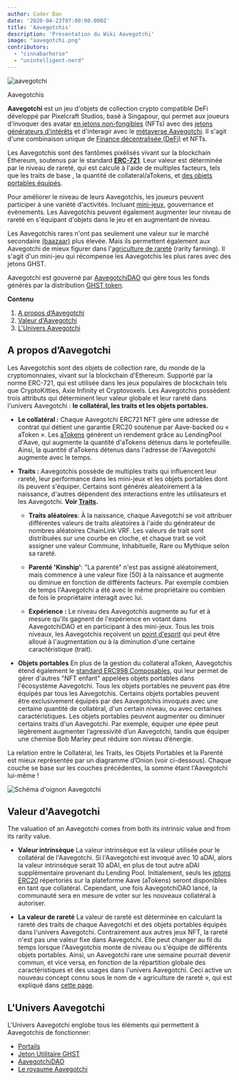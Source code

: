 ```yaml
---
author: Coder Dan
date: '2020-04-23T07:00:00.000Z'
title: 'Aavegotchis'
description: 'Présentation du Wiki Aavegotchi'
image: "aavegotchi.png"
contributors:
  - "cinnabarhorse"
  - "unintelligent-nerd"
---
```


<div class="headerImageContainer">
<img class="headerImage" src="/aavegotchi.png" alt="aavegotchi" />
<p class="headerImageText">Aavegotchis</p>
</div>

**Aavegotchi** est un jeu d'objets de collection crypto compatible DeFi développé par Pixelcraft Studios, basé à Singapour, qui permet aux joueurs d'invoquer des avatar [en jetons non-fongibles](/glossary#non-fungible-token) (NFTs) avec des [jetons générateurs d'intérêts](/spirit-force) et d'interagir avec le [métaverse Aavegotchi](/gotchiverse). Il s'agit d'une combinaison unique de [Finance décentralisée (DeFi)](/glossary#defi-101) et NFTs.

Les Aavegotchis sont des fantômes pixélisés vivant sur la blockchain Ethereum, soutenus par le standard [**ERC-721**](/glossary#erc-721). Leur valeur est déterminée par le niveau de rareté, qui est calculé à l'aide de multiples facteurs, tels que les traits de base [](/traits), la quantité de collateral/aTokens, et [des objets portables équipés](/wearables).

Pour améliorer le niveau de leurs Aavegotchis, les joueurs peuvent participer à une variété d'activités. Incluant [mini-jeux](/minigames), gouvernance et évènements. Les Aavegotchis peuvent également augmenter leur niveau de rareté en s'équipant d'objets dans le jeu et en augmentant de niveau.

Les Aavegotchis rares n'ont pas seulement une valeur sur le marché secondaire [(baazaar)](/baazaar) plus élevée. Mais ils permettent également aux Aavegotchi de mieux figurer dans l'[agriculture de rareté](/rarity-farming) (rarity farming). Il s'agit d'un mini-jeu qui récompense les Aavegotchis les plus rares avec des jetons GHST.

Aavegotchi est gouverné par [AavegotchiDAO](/dao) qui gère tous les fonds générés par la distribution [GHST token](/ghst).

<div class="contentsBox">

**Contenu**

<ol>
<li><a href=#about-aavegotchis>A propos d’Aavegotchi</a></li>
<li><a href=#aavegotchi-value>Valeur d'Aavegotchi</a></li>
<li><a href=#the-aavegotchi-universe>L'Univers Aavegotchi</a></li>
</ol>

</div>

## A propos d’Aavegotchi
Les Aavegotchis sont des objets de collection rare, du monde de la cryptomonnaies, vivant sur la blockchain d'Ethereum. Supporté par la norme ERC-721, qui est utilisée dans les jeux populaires de blockchain tels que CryptoKitties, Axie Infinity et Cryptovoxels. Les Aavegotchis possèdent trois attributs qui déterminent leur valeur globale et leur rareté dans l'univers Aavegotchi : **le collatéral, les traits et les objets portables.**

*  **Le collatéral :** Chaque Aavegotchi ERC721 NFT gère une adresse de contrat qui détient une garantie ERC20 soutenue par Aave-backed ou « aToken ». Les [aTokens](/spirit-force) génèrent un rendement grâce au LendingPool d'Aave, qui augmente la quantité d'aTokens détenus dans le portefeuille. Ainsi, la quantité d'aTokens détenus dans l'adresse de l'Aavegotchi augmente avec le temps.


*  **Traits :** Aavegotchis possède de multiples traits qui influencent leur rareté, leur performance dans les mini-jeux et les objets portables dont ils peuvent s'équiper. Certains sont générés aléatoirement à la naissance, d'autres dépendent des interactions entre les utilisateurs et les Aavegotchi. **Voir [Traits](/traits).**

    * **Traits aléatoires**: À la naissance, chaque Aavegotchi se voit attribuer différentes valeurs de traits aléatoires à l'aide du générateur de nombres aléatoires ChainLink VRF. Les valeurs de trait sont distribuées sur une courbe en cloche, et chaque trait se voit assigner une valeur Commune, Inhabituelle, Rare ou Mythique selon sa rareté.

    *  **Parenté 'Kinship'**: "La parenté" n'est pas assigné aléatoirement, mais commence à une valeur fixe (50) à la naissance et augmente ou diminue en fonction de différents facteurs. Par exemple combien de temps l'Aavegotchi a été avec le même propriétaire ou combien de fois le propriétaire interagit avec lui.

    *  **Expérience :** Le niveau des Aavegotchis augmente au fur et à mesure qu'ils gagnent de l'expérience en votant dans AavegotchiDAO et en participant à des mini-jeux. Tous les trois niveaux, les Aavegotchis reçoivent un [point d'esprit](/glossary#spirit-point) qui peut être alloué à l'augmentation ou à la diminution d'une certaine caractéristique (trait).

* **Objets portables** En plus de la gestion du collateral aToken, Aavegotchis étend également le [standard ERC998 Composables](/glossary#erc-998), qui leur permet de gérer d'autres "NFT enfant" appelées objets portables dans l'écosystème Aavegotchi. Tous les objets portables ne peuvent pas être équipés par tous les Aavegotchis. Certains objets portables peuvent être exclusivement équipés par des Aavegotchis invoqués avec une certaine quantité de collatéral, d'un certain niveau, ou avec certaines caractéristiques. Les objets portables peuvent augmenter ou diminuer certains traits d'un Aavegotchi. Par exemple, équiper une épée peut légèrement augmenter l’agressivité d’un Aavegotchi, tandis que équiper une chemise Bob Marley peut réduire son niveau d’énergie.

La relation entre le Collatéral, les Traits, les Objets Portables et la Parenté est mieux représentée par un diagramme d’Onion (voir ci-dessous). Chaque couche se base sur les couches précédentes, la somme étant l'Aavegotchi lui-même !

<img class = "bodyImage" src = "/introduction/aavegotchi-onion-diagram.png" alt = "Schéma d'oignon Aavegotchi" />

## Valeur d'Aavegotchi
The valuation of an Aavegotchi comes from both its intrinsic value and from its rarity value.

* **Valeur intrinsèque** La valeur intrinsèque est la valeur utilisée pour le collatéral de l'Aavegotchi. Si l'Aavegotchi est invoqué avec 10 aDAI, alors la valeur intrinsèque serait 10 aDAI, en plus de tout autre aDAI supplémentaire provenant du Lending Pool. Initialement, seuls les [jetons ERC20](/glossary#erc-20) répertoriés sur la plateforme Aave (aTokens) seront disponibles en tant que collatéral. Cependant, une fois AavegotchiDAO lancé, la communauté sera en mesure de voter sur les nouveaux collatéral à autoriser.

* **La valeur de rareté** La valeur de rareté est déterminée en calculant la rareté des traits de chaque Aavegotchi et des objets portables équipés dans l'univers Aavegotchi. Contrairement aux autres jeux NFT, la rareté n'est pas une valeur fixe dans Aavegotchi. Elle peut changer au fil du temps lorsque l'Aavegotchis monte de niveau ou s'équipe de différents objets portables. Ainsi, un Aavegotchi rare une semaine pourrait devenir commun, et vice versa, en fonction de la répartition globale des caractéristiques et des usages dans l'univers Aavegotchi. Ceci active un nouveau concept connu sous le nom de « agriculture de rareté », qui est expliqué dans [cette page](/rarity-farming).

## L'Univers Aavegotchi
L'Univers Aavegotchi englobe tous les éléments qui permettent à Aavegotchis de fonctionner:
* [Portails](/portals)
* [Jeton Utilitaire GHST](/ghst)
* [AavegotchiDAO](/dao)
* [Le royaume Aavegotchi](/gotchiverse)
